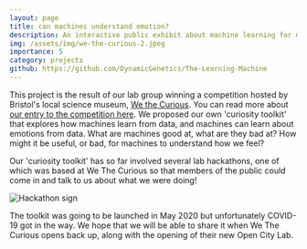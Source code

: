 ```yaml
---
layout: page
title: can machines understand emotion?
description: An interactive public exhibit about machine learning for mental health
img: /assets/img/we-the-curious-2.jpeg
importance: 5
category: projects
github: https://github.com/DynamicGenetics/The-Learning-Machine
---
```


This project is the result of our lab group winning a competition hosted by Bristol's local science museum, [We the Curious](https://www.wethecurious.org/). You can read more about [our entry to the competition here](https://jeangoldinginstitute.blogs.bristol.ac.uk/2019/07/23/can-machines-understand-emotion-curiosity-challenge-winners-announced/). We proposed our own 'curiosity toolkit' that explores how machines learn from data, and machines can learn about emotions from data. What are machines good at, what are they bad at? How might it be useful, or bad, for machines to understand how we feel?

Our 'curiosity toolkit' has so far involved several lab hackathons, one of which was based at We The Curious so that members of the public could come in and talk to us about what we were doing! 

![Hackathon sign](../../images/we-the-curious.jpeg)

The toolkit was going to be launched in May 2020 but unfortunately COVID-19 got in the way. We hope that we will be able to share it when We The Curious opens back up, along with the opening of their new Open City Lab. 